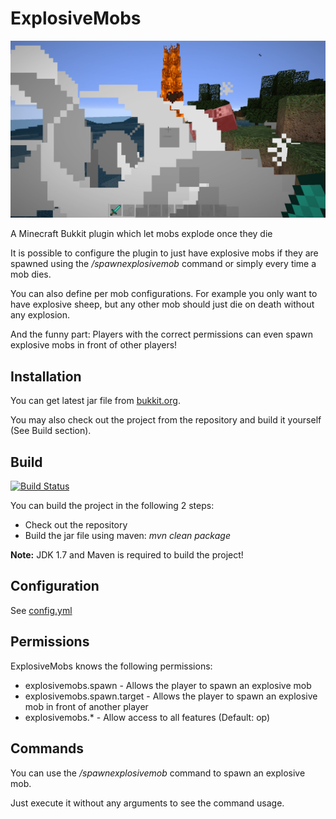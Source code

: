 # ExplosiveMobs

![](screenshot.png)

A Minecraft Bukkit plugin which let mobs explode once they die

It is possible to configure the plugin to just have explosive mobs if they are spawned using the */spawnexplosivemob* command or simply every time a mob dies.

You can also define per mob configurations. For example you only want to have explosive sheep, but any other mob should just die on death without any explosion.

And the funny part: Players with the correct permissions can even spawn explosive mobs in front of other players!


## Installation

You can get latest jar file from [bukkit.org](https://dev.bukkit.org/projects/explosivemobs).

You may also check out the project from the repository and build it yourself (See Build section).


## Build

[![Build Status](https://travis-ci.org/Programie/ExplosiveMobs.png?branch=master)](https://travis-ci.org/Programie/ExplosiveMobs)

You can build the project in the following 2 steps:

 * Check out the repository
 * Build the jar file using maven: *mvn clean package*

**Note:** JDK 1.7 and Maven is required to build the project!


## Configuration

See [config.yml](src/main/resources/config.yml)


## Permissions

ExplosiveMobs knows the following permissions:

  * explosivemobs.spawn - Allows the player to spawn an explosive mob
  * explosivemobs.spawn.target - Allows the player to spawn an explosive mob in front of another player
  * explosivemobs.* - Allow access to all features (Default: op)


## Commands

You can use the */spawnexplosivemob* command to spawn an explosive mob.

Just execute it without any arguments to see the command usage.
